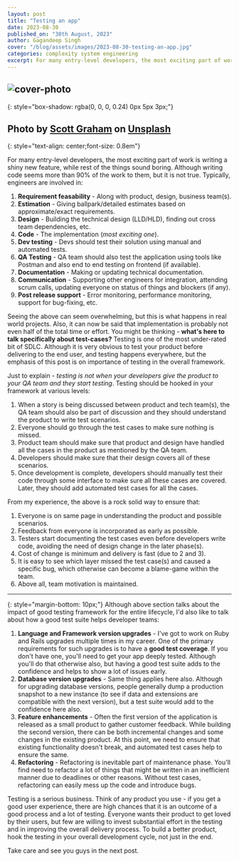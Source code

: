 ```yaml
---
layout: post
title: "Testing an app"
date: 2023-08-30
published_on: "30th August, 2023"
author: Gagandeep Singh
cover: "/blog/assets/images/2023-08-30-testing-an-app.jpg"
categories: complexity system engineering
excerpt: For many entry-level developers, the most exciting part of work is writing a shiny new feature, while rest of the things sound boring. Although writing code seems more than 90% of the work to them, but it is not true.
---
```


![cover-photo](/blog/assets/images/2023-08-30-why-write-tests.jpg)
---
{: style="box-shadow: rgba(0, 0, 0, 0.24) 0px 5px 3px;"}

Photo by <a href="https://unsplash.com/@homajob?utm_source=unsplash&utm_medium=referral&utm_content=creditCopyText">Scott Graham</a> on <a href="https://unsplash.com/photos/5fNmWej4tAA?utm_source=unsplash&utm_medium=referral&utm_content=creditCopyText">Unsplash</a>
---
{: style="text-align: center;font-size: 0.8em"}

For many entry-level developers, the most exciting part of work is writing a shiny new feature, while rest of the things sound boring. Although writing code seems more than 90% of the work to them, but it is not true. Typically, engineers are involved in:
1. **Requirement feasability** - Along with product, design, business team(s).
2. **Estimation** - Giving ballpark/detailed estimates based on approximate/exact requirements.
3. **Design** - Building the technical design (LLD/HLD), finding out cross team dependencies, etc.
4. **Code** - The implementation (_most exciting one_).
5. **Dev testing** - Devs should test their solution using manual and automated tests.
6. **QA Testing** - QA team should also test the application using tools like Postman and also end to end testing on frontend (if available).
7. **Documentation** - Making or updating technical documentation.
7. **Communication** - Supporting other engineers for integration, attending scrum calls, updating everyone on status of things and blockers (if any).
8. **Post release support** - Error monitoring, performance monitoring, support for bug-fixing, etc.

Seeing the above can seem overwhelming, but this is what happens in real world projects. Also, it can now be said that implementation is probably not even half of the total time or effort. You might be thinking - **what's here to talk specifically about test-cases?** Testing is one of the most under-rated bit of SDLC. Although it is very obvious to test your product before delivering to the end user, and testing happens everywhere, but the emphasis of this post is on importance of testing in the overall framework.

Just to explain - *testing is not when your developers give the product to your QA team and they start testing*. Testing should be hooked in your framework at various levels:
1. When a story is being discussed between product and tech team(s), the QA team should also be part of discussion and they should understand the product to write test scenarios.
2. Everyone should go through the test cases to make sure nothing is missed.
3. Product team should make sure that product and design have handled all the cases in the product as mentioned by the QA team.
4. Developers should make sure that their design covers all of these scenarios.
5. Once development is complete, developers should manually test their code through some interface to make sure all these cases are covered. Later, they should add automated test cases for all the cases.

From my experience, the above is a rock solid way to ensure that:
1. Everyone is on same page in understanding the product and possible scenarios.
2. Feedback from everyone is incorporated as early as possible.
3. Testers start documenting the test cases even before developers write code, avoiding the need of design change in the later phase(s).
4. Cost of change is minimum and delivery is fast (due to 2 and 3).
5. It is easy to see which layer missed the test case(s) and caused a specific bug, which otherwise can become a blame-game within the team.
6. Above all, team motivation is maintained.

---
{: style="margin-bottom: 10px;"}
Although above section talks about the impact of good testing framework for the entire lifecycle, I'd also like to talk about how a good test suite helps developer teams:

1. **Language and Framework version upgrades** - I've got to work on Ruby and Rails upgrades multiple times in my career. One of the primary requirements for such upgrades is to have a **good test coverage**. If you don't have one, you'll need to get your app deeply tested. Although you'll do that otherwise also, but having a good test suite adds to the confidence and helps to show a lot of issues early.
2. **Database version upgrades** - Same thing applies here also. Although for upgrading database versions, people generally dump a production snapshot to a new instance (to see if data and extensions are compatible with the next version), but a test suite would add to the confidence here also.
3. **Feature enhancements** - Often the first version of the application is released as a small product to gather customer feedback. While building the second version, there can be both incremental changes and some changes in the existing product. At this point, we need to ensure that existing functionality doesn't break, and automated test cases help to ensure the same.
4. **Refactoring** - Refactoring is inevitable part of maintenance phase. You'll find need to refactor a lot of things that might be written in an inefficient manner due to deadlines or other reasons. Without test cases, refactoring can easily mess up the code and introduce bugs.

Testing is a serious business. Think of any product you use - if you get a good user experience, there are high chances that it is an outcome of a good process and a lot of testing. Everyone wants their product to get loved by their users, but few are willing to invest substantial effort in the testing and in improving the overall delivery process. To build a better product, hook the testing in your overall development cycle, not just in the end.



Take care and see you guys in the next post.


